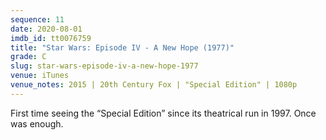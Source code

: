 ```yaml
---
sequence: 11
date: 2020-08-01
imdb_id: tt0076759
title: "Star Wars: Episode IV - A New Hope (1977)"
grade: C
slug: star-wars-episode-iv-a-new-hope-1977
venue: iTunes
venue_notes: 2015 | 20th Century Fox | "Special Edition" | 1080p
---
```


First time seeing the “Special Edition” since its theatrical run in 1997. Once was enough.
